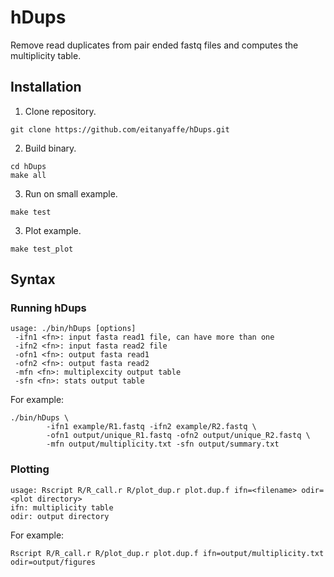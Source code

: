 # hDups

Remove read duplicates from pair ended fastq files and computes the multiplicity table.

## Installation

1. Clone repository.
```
git clone https://github.com/eitanyaffe/hDups.git
```

2. Build binary.
```
cd hDups
make all
```

3. Run on small example.
```
make test
```

3. Plot example.
```
make test_plot
```

## Syntax

### Running hDups

```
usage: ./bin/hDups [options]
 -ifn1 <fn>: input fasta read1 file, can have more than one
 -ifn2 <fn>: input fasta read2 file
 -ofn1 <fn>: output fasta read1
 -ofn2 <fn>: output fasta read2
 -mfn <fn>: multiplexcity output table
 -sfn <fn>: stats output table
```

For example:
```
./bin/hDups \
		-ifn1 example/R1.fastq -ifn2 example/R2.fastq \
		-ofn1 output/unique_R1.fastq -ofn2 output/unique_R2.fastq \
		-mfn output/multiplicity.txt -sfn output/summary.txt
```

### Plotting

```
usage: Rscript R/R_call.r R/plot_dup.r plot.dup.f ifn=<filename> odir=<plot directory>
ifn: multiplicity table
odir: output directory
```

For example:
```
Rscript R/R_call.r R/plot_dup.r plot.dup.f ifn=output/multiplicity.txt odir=output/figures
```